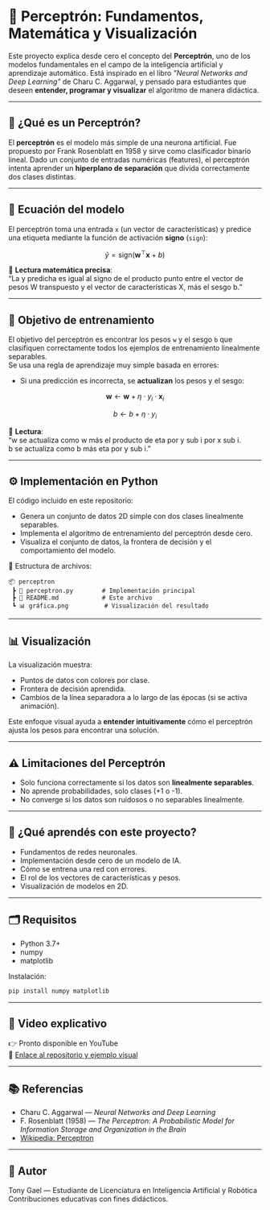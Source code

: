 
# 🧠 Perceptrón: Fundamentos, Matemática y Visualización

Este proyecto explica desde cero el concepto del **Perceptrón**, uno de los modelos fundamentales en el campo de la inteligencia artificial y aprendizaje automático. Está inspirado en el libro _"Neural Networks and Deep Learning"_ de Charu C. Aggarwal, y pensado para estudiantes que deseen **entender, programar y visualizar** el algoritmo de manera didáctica.

---

## 🔎 ¿Qué es un Perceptrón?

El **perceptrón** es el modelo más simple de una neurona artificial. Fue propuesto por Frank Rosenblatt en 1958 y sirve como clasificador binario lineal. Dado un conjunto de entradas numéricas (features), el perceptrón intenta aprender un **hiperplano de separación** que divida correctamente dos clases distintas.

---

## 📐 Ecuación del modelo

El perceptrón toma una entrada `x` (un vector de características) y predice una etiqueta mediante la función de activación **signo** (`sign`):

```math
\hat{y} = \text{sign}( \mathbf{w}^\top \mathbf{x} + b )
```

📖 **Lectura matemática precisa**:  
“La y predicha es igual al signo de el producto punto entre el vector de pesos W transpuesto y el vector de características X, más el sesgo b.”

---

## 🎯 Objetivo de entrenamiento

El objetivo del perceptrón es encontrar los pesos `w` y el sesgo `b` que clasifiquen correctamente todos los ejemplos de entrenamiento linealmente separables.  
Se usa una regla de aprendizaje muy simple basada en errores:

- Si una predicción es incorrecta, se **actualizan** los pesos y el sesgo:
  
```math
\mathbf{w} \leftarrow \mathbf{w} + \eta \cdot y_i \cdot \mathbf{x}_i
```
```math
b \leftarrow b + \eta \cdot y_i
```

📖 **Lectura**:  
“w se actualiza como w más el producto de eta por y sub i por x sub i.  
b se actualiza como b más eta por y sub i.”

---

## ⚙️ Implementación en Python

El código incluido en este repositorio:

- Genera un conjunto de datos 2D simple con dos clases linealmente separables.
- Implementa el algoritmo de entrenamiento del perceptrón desde cero.
- Visualiza el conjunto de datos, la frontera de decisión y el comportamiento del modelo.

📁 Estructura de archivos:

```
📦 perceptron
 ┣ 📜 perceptron.py        # Implementación principal
 ┣ 📜 README.md            # Este archivo
 ┗ 📊 gráfica.png          # Visualización del resultado
```

---

## 📊 Visualización

La visualización muestra:

- Puntos de datos con colores por clase.
- Frontera de decisión aprendida.
- Cambios de la línea separadora a lo largo de las épocas (si se activa animación).

Este enfoque visual ayuda a **entender intuitivamente** cómo el perceptrón ajusta los pesos para encontrar una solución.

---

## ⚠️ Limitaciones del Perceptrón

- Solo funciona correctamente si los datos son **linealmente separables**.
- No aprende probabilidades, solo clases (+1 o -1).
- No converge si los datos son ruidosos o no separables linealmente.

---

## 🧠 ¿Qué aprendés con este proyecto?

- Fundamentos de redes neuronales.
- Implementación desde cero de un modelo de IA.
- Cómo se entrena una red con errores.
- El rol de los vectores de características y pesos.
- Visualización de modelos en 2D.

---

## 🗂️ Requisitos

- Python 3.7+
- numpy
- matplotlib

Instalación:

```bash
pip install numpy matplotlib
```

---

## 🎥 Video explicativo

👉 Pronto disponible en YouTube  
📎 [Enlace al repositorio y ejemplo visual]()

---

## 📚 Referencias

- Charu C. Aggarwal — *Neural Networks and Deep Learning*
- F. Rosenblatt (1958) — *The Perceptron: A Probabilistic Model for Information Storage and Organization in the Brain*
- [Wikipedia: Perceptron](https://es.wikipedia.org/wiki/Perceptr%C3%B3n)

---

## 🤖 Autor

Tony Gael — Estudiante de Licenciatura en Inteligencia Artificial y Robótica  
Contribuciones educativas con fines didácticos.
